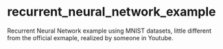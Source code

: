 # recurrent_neural_network_example
Recurrent Neural Network example using MNIST datasets, little different from the official exmaple, realized by someone in Youtube.

